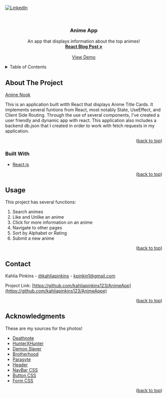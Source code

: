 <div id="top"></div>

[![LinkedIn][linkedin-shield]][linkedin-url]



<!-- PROJECT LOGO -->
<br />
<div align="center">

  <h3 align="center">Anime App</h3>

  <p align="center">
    An app that displays information about the top animes!
    <br />
    <a href="https://medium.com/@kpinkin1/how-to-create-a-dynamic-react-app-49e02d303436"><strong>React Blog Post »</strong></a>
    <br />
    <br />
    <a href="https://www.youtube.com/watch?v=0ZbWsWCOsOk">View Demo</a>
    
    
</div>

<!-- TABLE OF CONTENTS -->
<details>
  <summary>Table of Contents</summary>
  <ol>
    <li>
      <a href="#about-the-project">About The Project</a>
      <ul>
        <li><a href="#built-with">Built With</a></li>
      </ul>
    </li>
    <li>
      <a href="#getting-started">Getting Started</a>
      <ul>
        <li><a href="#prerequisites">Prerequisites</a></li>
        <li><a href="#installation">Installation</a></li>
      </ul>
    </li>
    <li><a href="#usage">Usage</a></li>
    <li><a href="#roadmap">Roadmap</a></li>
    <li><a href="#contact">Contact</a></li>
  </ol>
</details>



<!-- ABOUT THE PROJECT -->
## About The Project

[Anime Nook](https://imgur.com/0mrPjtw)

This is an application built witth React that displays Anime Title Cards. It implements several funtions from React, most notably State, UseEffect, and Client Side Routing. Through the use of several components, I've created a user friendly and dynamic app with react. This application also includes a backend db.json that I created in order to work with fetch requests in my application.

<p align="right">(<a href="#top">back to top</a>)</p>



### Built With

* [React.js](https://reactjs.org/)


<p align="right">(<a href="#top">back to top</a>)</p>

<!-- USAGE EXAMPLES -->
## Usage

This project has several functions: 
    <ol>
        <li>Search animes</li>
        <li>Like and Unlike an anime</li>
        <li>Click for more information on an anime</li>
        <li>Navigate to other pages</li>
        <li>Sort by Alphabet or Rating</li>
        <li>Submit a new anime</li>
    </ol>

<p align="right">(<a href="#top">back to top</a>)</p>


<!-- CONTACT -->
## Contact

Kahlia Pinkins - [@kahliapinkins](https://www.linkedin.com/in/kahlia-pinkins-616599207/) - kpinkin1@gmail.com

Project Link: [https://github.com/kahliapinkins123/AnimeApp](https://github.com/kahliapinkins123/AnimeAppe)

<p align="right">(<a href="#top">back to top</a>)</p>



<!-- ACKNOWLEDGMENTS -->
## Acknowledgments

These are my sources for the photos!

* [Deathnote](https://wall.alphacoders.com/by_sub_category.php?id=172992&name=Death+Note+Wallpapers)
* [HunterXHunter](https://wall.alphacoders.com/by_sub_category.php?id=177860&name=Hunter+x+Hunter+Wallpapers)
* [Demon Slayer](https://wall.alphacoders.com/by_sub_category.php?id=312213&name=Demon+Slayer%3A+Kimetsu+no+Yaiba+Wallpapers/)
* [Brotherhood](https://wallpapersafari.com/fullmetal-alchemist-brotherhood-wallpaper-hd/)
* [Parasyte](https://wallpapersafari.com/parasyte-the-maxim-wallpaper/)
* [Header]( https://wallpaperaccess.com/awesome-cool-anime)
* [NavBar CSS](https://www.w3schools.com/howto/howto_js_topnav.asp)
* [Button CSS](https://www.w3schools.com/css/css3_buttons.asp)
* [Form CSS](https://www.w3schools.com/css/css_form.asp)

<p align="right">(<a href="#top">back to top</a>)</p>



<!-- MARKDOWN LINKS & IMAGES -->

[linkedin-shield]: https://img.shields.io/badge/-LinkedIn-black.svg?style=for-the-badge&logo=linkedin&colorB=555
[linkedin-url]: https://www.linkedin.com/in/kahlia-pinkins-616599207/
